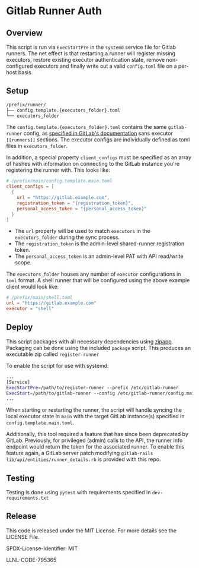 # Gitlab Runner Auth

## Overview

This script is run via `ExecStartPre` in the `systemd` service file for Gitlab
runners. The net effect is that restarting a runner will register missing
executors, restore existing executor authentication state, remove non-configured
executors and finally write out a valid `config.toml` file on a per-host basis.

## Setup

```bash
/prefix/runner/
├── config.template.{executors_folder}.toml
└── executors_folder
```

The `config.template.{executors_folder}.toml` contains the same `gitlab-runner`
config, as [specified in GitLab's documentation](https://docs.gitlab.com/runner/configuration/advanced-configuration.html) sans executor `[[runners]]` sections.
The executor configs are individually defined as toml files in `executors_folder`.

In addition, a special property `client_configs` must be specified as an array
of hashes with information on connecting to the GitLab instance you're
registering the runner with. This looks like:

```toml
# /prefix/main/config.template.main.toml
client_configs = [
  {
    url = "https://gitlab.example.com",
    registration_token = "{registration_token}",
    personal_access_token = "{personal_access_token}"
  }
]
```

* The `url` property will be used to match `executors` in the `executors_folder`
during the sync process.
* The `registration_token` is the admin-level shared-runner registration token.
* The `personal_access_token` is an admin-level PAT with API read/write scope.

The `executors_folder` houses any number of `executor` configurations in `toml`
format. A shell runner that will be configured using the above example client
would look like:

```toml
# /prefix/main/shell.toml
url = "https://gitlab.example.com"
executor = "shell"
```

## Deploy

This script packages with all necessary dependencies using [zipapp](https://docs.python.org/3/library/zipapp.html).
Packaging can be done using the included `package` script. This produces an
executable zip called `register-runner`

To enable the script for use with systemd:

```bash
...
[Service]
ExecStartPre=/path/to/register-runner --prefix /etc/gitlab-runner
ExecStart=/path/to/gitlab-runner --config /etc/gitlab-runner/config.main.toml...
...
```

When starting or restarting the runner, the script will handle syncing the local
executor state in `main` with the target GitLab instance(s) specified in
`config.template.main.toml`.

Additionally, this tool required a feature that has since been deprecated by
GitLab. Previously, for privileged (admin) calls to the API, the runner info
endpoint would return the token for the associated runner. To enable this
feature again, a GitLab server patch modifying `gitlab-rails`
`lib/api/entities/runner_details.rb` is provided with this repo.

## Testing

Testing is done using `pytest` with requirements specified in `dev-requirements.txt`

## Release

This code is released under the MIT License.
For more details see the LICENSE File.

SPDX-License-Identifier: MIT

LLNL-CODE-795365

